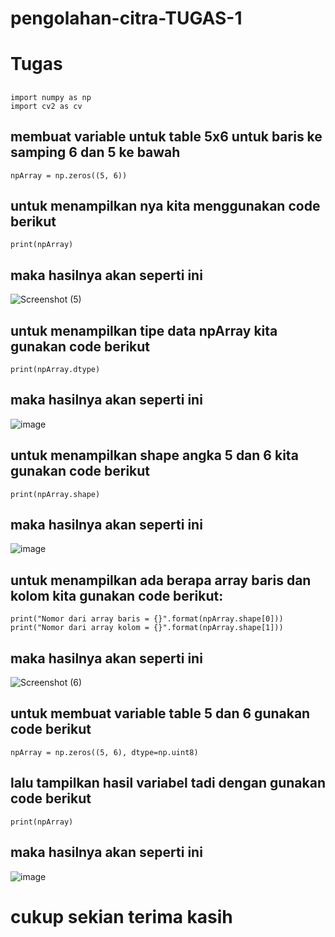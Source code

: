 # pengolahan-citra-TUGAS-1

# Tugas 

## 
```
import numpy as np
import cv2 as cv
```

## membuat variable untuk table 5x6 untuk baris ke samping 6 dan 5 ke bawah
```
npArray = np.zeros((5, 6))
```

## untuk menampilkan nya kita menggunakan code berikut 
```
print(npArray)
```

## maka hasilnya akan seperti ini

![Screenshot (5)](https://github.com/Mverdy22A2/pengolahan-citra-TUGAS-1/assets/115523263/143ed195-135a-4ce1-b8ce-1c79eba09b2d)

## untuk menampilkan tipe data npArray kita gunakan code berikut
```
print(npArray.dtype)
```

## maka hasilnya akan seperti ini

![image](https://github.com/Mverdy22A2/pengolahan-citra-TUGAS-1/assets/115523263/2e8a1fe5-4081-45f0-91ba-5ce03efbda0f)

## untuk menampilkan shape angka 5 dan 6 kita gunakan code berikut
```
print(npArray.shape)
```
## maka hasilnya akan seperti ini

![image](https://github.com/Mverdy22A2/pengolahan-citra-TUGAS-1/assets/115523263/51d40439-2a48-4e49-ad4c-35fdbad2f2cc)

## untuk menampilkan ada berapa array baris dan kolom kita gunakan code berikut:
```
print("Nomor dari array baris = {}".format(npArray.shape[0]))
print("Nomor dari array kolom = {}".format(npArray.shape[1]))
```

## maka hasilnya akan seperti ini

![Screenshot (6)](https://github.com/Mverdy22A2/pengolahan-citra-TUGAS-1/assets/115523263/b8313ef4-e8d9-4ccd-bfda-7445c8bc18b6)

## untuk membuat variable table 5 dan 6 gunakan code berikut 
```
npArray = np.zeros((5, 6), dtype=np.uint8)
```

## lalu tampilkan hasil variabel tadi dengan gunakan code berikut 
```
print(npArray)
```

## maka hasilnya akan seperti ini

![image](https://github.com/Mverdy22A2/pengolahan-citra-TUGAS-1/assets/115523263/89acc87b-55b3-480d-9cda-2ac6dcaba240)

# cukup sekian terima kasih
